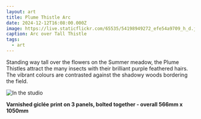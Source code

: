 ```yaml
---
layout: art
title: Plume Thistle Arc
date: 2024-12-12T16:08:00.000Z
image: https://live.staticflickr.com/65535/54198949272_efe54a9709_h_d.jpg
caption: Arc over Tall Thistle
tags:
  - art
---
```

Standing way tall over the flowers on the Summer meadow, the Plume Thistles attract the many insects with their brilliant purple feathered hairs. The vibrant colours are contrasted against the shadowy woods bordering the field.

![In the studio](https://live.staticflickr.com/65535/54199858236_39d7b4c63a_h_d.jpg "In the studio")

**Varnished giclée print on 3 panels, bolted together - overall 566mm x 1050mm**

